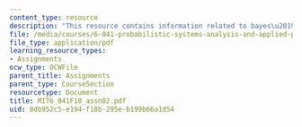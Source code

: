 ```yaml
---
content_type: resource
description: "This resource contains information related to bayes\u2019 rule."
file: /media/courses/6-041-probabilistic-systems-analysis-and-applied-probability-fall-2010/8db952c5e194f18b295eb199b66a1d54_MIT6_041F10_assn02.pdf
file_type: application/pdf
learning_resource_types:
- Assignments
ocw_type: OCWFile
parent_title: Assignments
parent_type: CourseSection
resourcetype: Document
title: MIT6_041F10_assn02.pdf
uid: 8db952c5-e194-f18b-295e-b199b66a1d54
---
```

